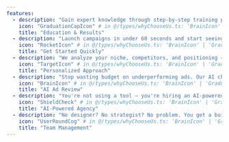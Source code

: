 ```yaml
---
features:
  - description: "Gain expert knowledge through step-by-step training programs that boost ROI by an average of 150%. Our goal isn't just to generate — it's to make you smarter."
    icon: "GraduationCapIcon" # in @/types/whyChooseUs.ts: 'BrainIcon' | 'GraduationCapIcon' | 'RocketIcon' | 'ShieldCheck' | 'TargetIcon' | 'UserRoundCog'
    title: "Education & Results"
  - description: "Launch campaigns in under 60 seconds and start seeing qualified leads within 48–72 hours. No learning curve — just results."
    icon: "RocketIcon" # in @/types/whyChooseUs.ts: 'BrainIcon' | 'GraduationCapIcon' | 'RocketIcon' | 'ShieldCheck' | 'TargetIcon' | 'UserRoundCog'
    title: "Get Started Quickly"
  - description: "We analyze your niche, competitors, and positioning — then generate campaigns tailored to your tone, offer, and business goals."
    icon: "TargetIcon" # in @/types/whyChooseUs.ts: 'BrainIcon' | 'GraduationCapIcon' | 'RocketIcon' | 'ShieldCheck' | 'TargetIcon' | 'UserRoundCog'
    title: "Personalized Approach"
  - description: "Stop wasting budget on underperforming ads. Our AI checks your creatives pre-launch and suggests improvements — cutting costs by up to 30%."
    icon: "BrainIcon" # in @/types/whyChooseUs.ts: 'BrainIcon' | 'GraduationCapIcon' | 'RocketIcon' | 'ShieldCheck' | 'TargetIcon' | 'UserRoundCog'
    title: "AI Ad Review"
  - description: "You're not using a tool — you're hiring an AI-powered creative team. Campaigns come with strategy, structure, analytics, and ongoing optimization."
    icon: "ShieldCheck" # in @/types/whyChooseUs.ts: 'BrainIcon' | 'GraduationCapIcon' | 'RocketIcon' | 'ShieldCheck' | 'TargetIcon' | 'UserRoundCog'
    title: "AI-Powered Agency"
  - description: "No designer? No strategist? No problem. You get a built-in creative team plus an AI project manager to guide you toward better performance."
    icon: "UserRoundCog" # in @/types/whyChooseUs.ts: 'BrainIcon' | 'GraduationCapIcon' | 'RocketIcon' | 'ShieldCheck' | 'TargetIcon' | 'UserRoundCog'
    title: "Team Management"
---
```

